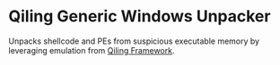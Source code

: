 # Qiling Generic Windows Unpacker

Unpacks shellcode and PEs from suspicious executable memory by leveraging emulation from [Qiling Framework](https://qiling.io/).
